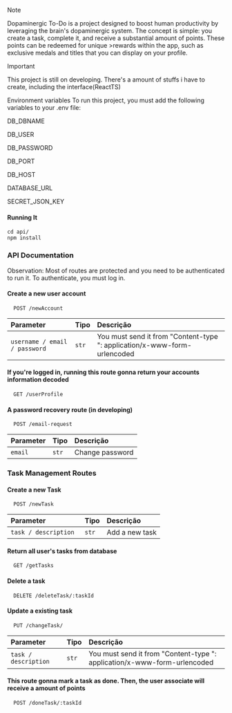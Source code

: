 >[!NOTE]
>Dopaminergic To-Do is a project designed to boost human productivity by leveraging the brain's dopaminergic system. The concept is simple: you create a task, complete it, and receive a substantial amount of points. These points can be redeemed for unique >rewards within the app, such as exclusive medals and titles that you can display on your profile.

>[!IMPORTANT]
>This project is still on developing. There's a amount of stuffs i have to create, including the interface(ReactTS)

Environment variables
To run this project, you must add the following variables to your .env file:

DB_DBNAME

DB_USER

DB_PASSWORD

DB_PORT

DB_HOST

DATABASE_URL

SECRET_JSON_KEY


#### Running It
```
cd api/
npm install
```


### API Documentation
Observation: Most of routes are protected and you need to be authenticated to run it. To authenticate, you must log in.



#### Create a new user account

```http
  POST /newAccount

```


| Parameter   | Tipo       | Descrição                                   |
| :---------- | :--------- | :------------------------------------------ |
| `username / email / password`      | `str` | You must send it from "Content-type ": application/x-www-form-urlencoded |


#### If you're logged in, running this route gonna return your accounts information decoded

```http
  GET /userProfile

```

#### A password recovery route (in developing)
```http
  POST /email-request

```

| Parameter   | Tipo       | Descrição                                   |
| :---------- | :--------- | :------------------------------------------ |
| `email`      | `str` |  Change password |


### Task Management Routes


#### Create a new Task


```http
  POST /newTask

```

| Parameter   | Tipo       | Descrição                                   |
| :---------- | :--------- | :------------------------------------------ |
| `task / description `      | `str` | Add a new task |


#### Return all user's tasks from database

```http
  GET /getTasks

```


#### Delete a task

```http
  DELETE /deleteTask/:taskId
```

#### Update a existing task

```http
  PUT /changeTask/
```

| Parameter   | Tipo       | Descrição                                   |
| :---------- | :--------- | :------------------------------------------ |
| `task / description`      | `str` | You must send it from "Content-type ": application/x-www-form-urlencoded |


#### This route gonna mark a task as done. Then, the user associate will receive a amount of points

```http
  POST /doneTask/:taskId
```


